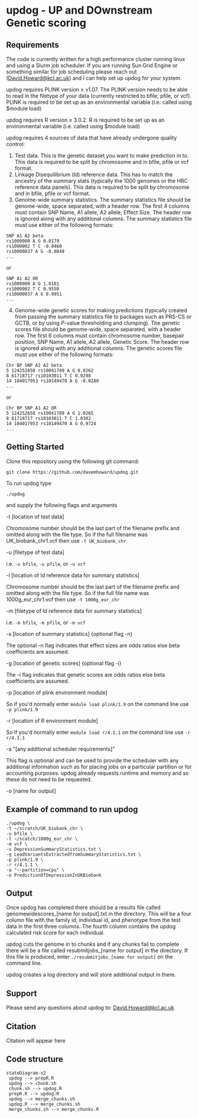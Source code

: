 # updog - UP and DOwnstream Genetic scoring

## Requirements

The code is currently written for a high performance cluster running linux and using a Slurm job scheduler. If you are running Sun Grid Engine or something similar for job scheduling please reach out (David.Howard@kcl.ac.uk) and I can help set up updog for your system.

updog requires PLINK version ≥ v1.07. The PLINK version needs to be able to read in the filetype of your data (currently restricted to bfile, pfile, or vcf). PLINK is required to be set up as an environmental variable (i.e. called using $module load)

updog requires R version ≥ 3.0.2. R is required to be set up as an environmental variable (i.e. called using $module load)

updog requires 4 sources of data that have already undergone quality control:
1. Test data. This is the genetic dataset you want to make prediction in to. This data is required to be split by chromosome and in bfile, pfile or vcf format.
2. Linkage Disequilibrium (ld) reference data. This has to match the ancestry of the summary stats (typically the 1000 genomes or the HRC reference data panels). This data is required to be split by chromosome and in bfile, pfile or vcf format.
3. Genome-wide summary statistics. The summary statistics file should be genome-wide, space separated, with a header row. The first 4 columns must contain SNP Name, A1 allele, A2 allele, Effect Size. The header row is ignored along with any additional columns. The summary statistics file must use either of the following formats:

```
SNP A1 A2 beta
rs1000000 A G 0.0179
rs1000002 T C -0.0460
rs10000037 A G -0.0049
...
```

or

```
SNP A1 A2 OR
rs1000000 A G 1.0181
rs1000002 T C 0.9550
rs10000037 A G 0.9951
...
```

4. Genome-wide genetic scores for making predictions (typically created from passing the summary statistics file to packages such as PRS-CS or GCTB, or by using *P*-value thresholding and clumping). The genetic scores file should be genome-wide, space separated, with a header row. The first 6 columns must contain chromosome number, basepair position, SNP Name, A1 allele, A2 allele, Genetic Score. The header row is ignored along with any additional columns. The genetic scores file must use either of the following formats:

```
Chr BP SNP A1 A2 beta
5 124252658 rs10041789 A G 0.0262
8 61718717 rs10103011 T C 0.0298
14 104017953 rs10149470 A G -0.0280
...
```

or

```
Chr BP SNP A1 A2 OR
5 124252658 rs10041789 A G 1.0265
8 61718717 rs10103011 T C 1.0302
14 104017953 rs10149470 A G 0.9724
...
```


## Getting Started

Clone this repository using the following git command:
```
git clone https://github.com/davemhoward/updog.git
```

To run updog type 
```
./updog
```
and supply the following flags and arguments

-t [location of test data]

Chromosome number should be the last part of the filename prefix and omitted along with the file type. So if the full filename was UK_biobank_chr1.vcf then use `-t UK_biobank_chr`

-u [filetype of test data]

i.e. `-u bfile`, `-u pfile`, or `-u vcf`

-l [location of ld reference data for summary statistics]

Chromosome number should be the last part of the filename prefix and omitted along with the file type. So if the full file name was 1000g_eur_chr1.vcf then use `-t 1000g_eur_chr`

-m [filetype of ld reference data for summary statistics]

i.e. `-m bfile`, `-m pfile`, or `-m vcf`

-s [location of summary statistics] {optional flag -n}

The optional -n flag indicates that effect sizes are odds ratios else beta coefficients are assumed.

-g [location of genetic scores] {optional flag -i}

The -i flag indicates that genetic scores are odds ratios else beta coefficients are assumed. 

-p [location of plink environment module]

So if you'd normally enter `module load plink/1.9` on the command line use `-p plink/1.9`

-r [location of R environment module]

So if you'd normally enter `module load r/4.1.1` on the command line use `-r r/4.1.1`

-a "[any additional scheduler requirements]"

This flag is optional and can be used to provide the scheduler with any additional information such as for placing jobs on a particular partition or for accounting purposes. updog already requests runtime and memory and so these do not need to be requested.
 
-o [name for output]

## Example of command to run updog

```
./updog \
-t ~/scratch/UK_biobank_chr \
-u bfile \
-l ~/scatch/1000g_eur_chr \
-m vcf \
-s DepressionSummaryStatistics.txt \
-g LeadVariantsExtractedfromSummaryStatistics.txt \
-p plink/1.9 \
-r r/4.1.1 \
-a "--partition=cpu" \
-o PredictionOfDepressionInUKBiobank
```

## Output

Once updog has completed there should be a results file called genomewidescores_[name for output].txt in the directory. This will be a four column file with the family id, individual id, and phenotype from the test data in the first three columns. The fourth column contains the updog calculated risk score for each individual.

updog cuts the genome in to chunks and if any chunks fail to complete there will be a file called resubmitjobs_[name for output] in the directory. If this file is produced, enter `./resubmitjobs_[name for output]` on the command line.

updog creates a log directory and will store additional output in there.

## Support

Please send any questions about updog to: [David.Howard@kcl.ac.uk](mailto:David.Howard@kcl.ac.uk)

## Citation

Citation will appear here

## Code structure

```mermaid
stateDiagram-v2
 updog --> prepR.R
 updog --> chunk.sh
 chunk.sh --> updog.R
 prepR.R --> updog.R
 updog --> merge_chunks.sh
 updog.R --> merge_chunks.sh
 merge_chunks.sh --> merge_chunks.R
```

